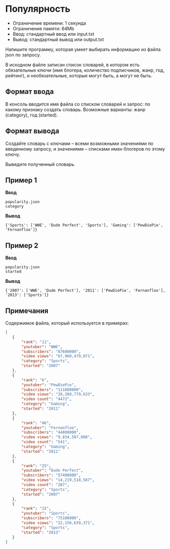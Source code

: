 # Популярность

*   Ограничение времени: 1 секунда
*   Ограничение памяти: 64Mb
*   Ввод: стандартный ввод или input.txt
*   Вывод: стандартный вывод или output.txt

Напишите программу, которая умеет выбирать информацию из файла json по запросу.

В исходном файле записан список словарей, в котором есть обязательные ключи (имя блогера, количество подписчиков, жанр, год, рейтинг), и необязательные, которые могут быть, а могут не быть.

## Формат ввода

В консоль вводится имя файла со списком словарей и запрос: по какому признаку создать словарь. Возможные варианты: жанр (category), год (started).

## Формат вывода

Создайте словарь с ключами – всеми возможными значениями по введенному запросу, и значениями – списками имен блогеров по этому ключу.

Выведите полученный словарь.

## Пример 1

**Ввод**

```
popularity.json
category
```

**Вывод**

```
{'Sports': ['WWE', 'Dude Perfect', 'Sports'], 'Gaming': ['PewDiePie', 'Fernanfloo']}
```

## Пример 2

**Ввод**

```
popularity.json
started
```

**Вывод**

```
{'2007': ['WWE', 'Dude Perfect'], '2011': ['PewDiePie', 'Fernanfloo'], '2013': ['Sports']}
```

## Примечания

Содержимое файла, который используется в примерах:

```json
[  
   {  
       "rank": "11",  
       "youtuber": "WWE",  
       "subscribers": "87600000",  
       "video views": "67,960,479,071",  
       "category": "Sports",  
       "started": "2007"  
   },  
   {  
       "rank": "6",  
       "youtuber": "PewDiePie",  
       "subscribers": "111000000",  
       "video views": "28,260,779,633",  
       "video count": "4472",  
       "category": "Gaming",  
       "started": "2011"  
   },  
   {  
       "rank": "46",  
       "youtuber": "Fernanfloo",  
       "subscribers": "44800000",  
       "video views": "9,834,587,080",  
       "video count": "541",  
       "category": "Gaming",  
       "started": "2011"  
   },  
   {  
       "rank": "25",  
       "youtuber": "Dude Perfect",  
       "subscribers": "57400000",  
       "video views": "14,219,518,587",  
       "video count": "287",  
       "category": "Sports",  
       "started": "2007"  
   },  
   {  
       "rank": "15",  
       "youtuber": "Sports",  
       "subscribers": "75100000",  
       "video views": "22,156,639,371",  
       "category": "Sports",  
       "started": "2013"  
   }  
]